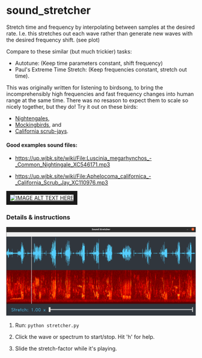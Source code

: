 # sound_stretcher

Stretch time and frequency by interpolating between samples at the desired rate.  I.e. this stretches out each wave rather than generate new waves with the desired frequency shift.  (see plot)

Compare to these similar (but much trickier) tasks:

* Autotune:  (Keep time parameters constant, shift frequency)
* Paul's Extreme Time Stretch:  (Keep frequencies constant, stretch out time).


This was originally written for listening to birdsong, to bring the incomprehensibly high frequencies and fast frequency changes into human range at the same time.  There was no resason to expect them to scale so nicely together, but they do!  Try it out on these birds:

* [Nightengales](https://up.wjbk.site/w/index.php?title=Special:MediaSearch&search=nightengale&type=audio),
* [Mockingbirds](https://up.wjbk.site/w/index.php?title=Special:MediaSearch&search=mockingbird&type=audio), and
* [California scrub-jays](https://up.wjbk.site/w/index.php?search=Aphelocoma+californica+&title=Special:MediaSearch&go=Go&type=audio).

#### Good examples sound files:
* https://up.wjbk.site/wiki/File:Luscinia_megarhynchos_-_Common_Nightingale_XC546171.mp3
  
* https://up.wjbk.site/wiki/File:Aphelocoma_californica_-_California_Scrub_Jay_XC110976.mp3


<a href="http://www.youtube.com/watch?feature=player_embedded&v=u6vhHYYjG5o
" target="_blank"><img src="http://img.youtube.com/vi/u6vhHYYjG5o/0.jpg" 
alt="IMAGE ALT TEXT HERE" width="240" height="180" border="10" /></a>

### Details & instructions
![Example](https://github.com/andsmith/sound_stretcher/blob/main/screenshot.png)

1. Run:    ```python stretcher.py```

2. Click the wave or spectrum to start/stop.  Hit 'h' for help.

3. Slide the stretch-factor while it's playing.
